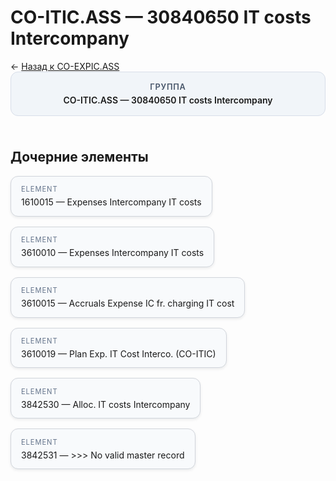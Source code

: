 # CO-ITIC.ASS — 30840650 IT costs Intercompany
<p class="cc-breadcrumb">← <a href='../../level_03/CO-EXPIC.ASS/'>Назад к CO-EXPIC.ASS</a></p>
<style>
.cc-container { display: flex; flex-direction: column; gap: 1.5rem; }
.cc-breadcrumb { margin: 0; }
.cc-parent { padding: 1rem 1.25rem; border-radius: 12px; background: #f1f5f9; border: 1px solid #d8dee9; text-align: center; font-weight: 600; }
.cc-parent .cc-tag { font-size: 0.8rem; text-transform: uppercase; color: #475569; letter-spacing: 0.06em; }
.cc-children { display: flex; flex-wrap: wrap; gap: 1rem; }
.cc-tile { display: block; min-width: 180px; padding: 0.85rem 1rem; border-radius: 12px; border: 1px solid #d1d5db; background: #ffffff; box-shadow: 0 2px 4px rgba(15, 23, 42, 0.08); transition: transform 0.1s ease, box-shadow 0.1s ease; color: inherit; text-decoration: none; }
.cc-tile:hover { transform: translateY(-2px); box-shadow: 0 6px 12px rgba(15, 23, 42, 0.15); }
.cc-tile-leaf { background: #f8fafc; }
.cc-tag { font-size: 0.7rem; color: #64748b; text-transform: uppercase; letter-spacing: 0.08em; margin-bottom: 0.3rem; }
</style>
<div class='cc-container'>
  <div class='cc-parent'>
    <div class='cc-tag'>Группа</div>
    <div>CO-ITIC.ASS — 30840650 IT costs Intercompany</div>
  </div>
  <div>
    <h2>Дочерние элементы</h2>
<div class='cc-children'><div class='cc-tile cc-tile-leaf'><div class='cc-tag'>ELEMENT</div><div>1610015 — Expenses Intercompany IT costs</div></div><div class='cc-tile cc-tile-leaf'><div class='cc-tag'>ELEMENT</div><div>3610010 — Expenses Intercompany IT costs</div></div><div class='cc-tile cc-tile-leaf'><div class='cc-tag'>ELEMENT</div><div>3610015 — Accruals Expense IC fr. charging IT cost</div></div><div class='cc-tile cc-tile-leaf'><div class='cc-tag'>ELEMENT</div><div>3610019 — Plan Exp. IT Cost Interco. (CO-ITIC)</div></div><div class='cc-tile cc-tile-leaf'><div class='cc-tag'>ELEMENT</div><div>3842530 — Alloc. IT costs Intercompany</div></div><div class='cc-tile cc-tile-leaf'><div class='cc-tag'>ELEMENT</div><div>3842531 — &gt;&gt;&gt; No valid master record</div></div></div>
  </div>
</div>
